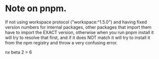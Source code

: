 # Note on pnpm.

If not using workspace protocol ("workspace:^1.5.0") and having fixed version numbers
for internal packages, other packages that import them have to import the EXACT version,
otherwise when you run pnpm install it will try to resolve that first, and if it does
NOT match it will try to install it from the npm registry and throw a very confusing
error.

nx beta 2 > 6